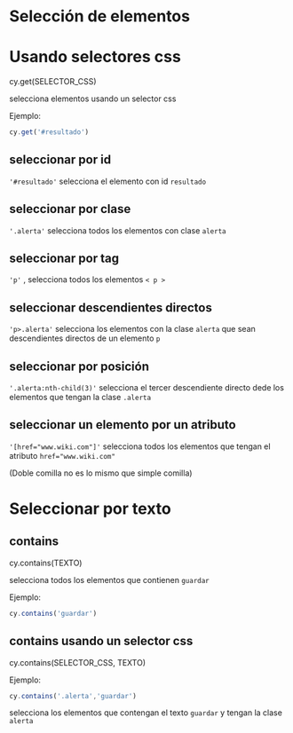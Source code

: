 
# Selección de elementos

# Usando selectores css
cy.get(SELECTOR_CSS)

selecciona elementos usando un selector css

Ejemplo:
```js
cy.get('#resultado')
```

## seleccionar por id

`'#resultado'` selecciona el elemento con id `resultado`

## seleccionar por clase

`'.alerta'` selecciona todos los elementos con clase `alerta`

## seleccionar por tag

`'p'` , selecciona todos los elementos `< p >`

## seleccionar descendientes directos

`'p>.alerta'` selecciona los elementos con la clase `alerta` que sean descendientes directos de un elemento `p`

## seleccionar por posición

`'.alerta:nth-child(3)'` selecciona el tercer descendiente directo dede los elementos que tengan la clase `.alerta`

## seleccionar un elemento por un atributo

`'[href="www.wiki.com"]'` selecciona todos los elementos que tengan el atributo `href="www.wiki.com"`

(Doble comilla no es lo mismo que simple comilla)

# Seleccionar por texto

## contains

cy.contains(TEXTO)

selecciona todos los elementos que contienen `guardar`

Ejemplo:
```js
cy.contains('guardar')
```

## contains usando un selector css
cy.contains(SELECTOR_CSS, TEXTO)

Ejemplo:
```js
cy.contains('.alerta','guardar')
```
selecciona los elementos que contengan el texto `guardar` y tengan la clase `alerta`


